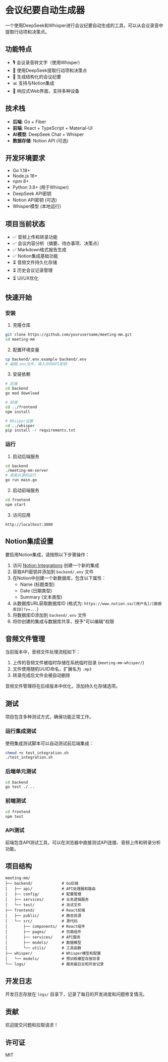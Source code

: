 # 会议纪要自动生成器

一个使用DeepSeek和Whisper进行会议纪要自动生成的工具，可以从会议录音中提取行动项和决策点。

## 功能特点

- 🎙️ 会议录音转文字（使用Whisper）
- 🤖 使用DeepSeek提取行动项和决策点
- 📝 生成结构化的会议纪要
- 📊 支持与Notion集成
- 📱 响应式Web界面，支持多种设备

## 技术栈

- **后端**: Go + Fiber
- **前端**: React + TypeScript + Material-UI
- **AI模型**: DeepSeek Chat + Whisper
- **数据存储**: Notion API (可选)

## 开发环境要求

- Go 1.18+
- Node.js 16+
- npm 8+
- Python 3.8+ (用于Whisper)
- DeepSeek API密钥
- Notion API密钥 (可选)
- Whisper模型 (本地运行)

## 项目当前状态

- ✅ 音频上传和转录功能
- ✅ 会议内容分析（摘要、待办事项、决策点）
- ✅ Markdown格式报告生成
- ✅ Notion集成基础功能
- ⏳ 音频文件持久化存储
- ⏳ 历史会议记录管理
- ⏳ UI/UX优化

## 快速开始

### 安装

1. 克隆仓库
```bash
git clone https://github.com/yourusername/meeting-mm.git
cd meeting-mm
```

2. 配置环境变量
```bash
cp backend/.env.example backend/.env
# 编辑.env文件，填入你的API密钥
```

3. 安装依赖
```bash
# 后端
cd backend
go mod download

# 前端
cd ../frontend
npm install

# Whisper设置
cd ../whisper
pip install -r requirements.txt
```

### 运行

1. 启动后端服务
```bash
cd backend
./meeting-mm-server
# 或者从源码运行
go run main.go
```

2. 启动前端服务
```bash
cd frontend
npm start
```

3. 访问应用
```
http://localhost:3000
```

## Notion集成设置

要启用Notion集成，请按照以下步骤操作：

1. 访问 [Notion Integrations](https://www.notion.so/my-integrations) 创建一个新的集成
2. 获取API密钥并添加到 `backend/.env` 文件
3. 在Notion中创建一个新数据库，包含以下属性：
   - Name (标题类型)
   - Date (日期类型)
   - Summary (文本类型)
4. 从数据库URL获取数据库ID (格式为: `https://www.notion.so/[用户名]/[数据库ID]?v=...`)
5. 将数据库ID添加到 `backend/.env` 文件
6. 将你创建的集成与数据库共享，授予"可以编辑"权限

## 音频文件管理

当前版本中，音频文件处理流程如下：

1. 上传的音频文件被临时存储在系统临时目录 (`meeting-mm-whisper/`)
2. 文件使用随机UUID命名，扩展名为 `.mp3`
3. 转录完成后文件会被自动删除

音频文件管理将在后续版本中优化，添加持久化存储选项。

## 测试

项目包含多种测试方式，确保功能正常工作。

### 运行集成测试

使用集成测试脚本可以自动测试前后端集成：

```bash
chmod +x test_integration.sh
./test_integration.sh
```

### 后端单元测试

```bash
cd backend
go test ./...
```

### 前端测试

```bash
cd frontend
npm test
```

### API测试

前端包含API测试工具，可以在浏览器中直接测试API连接、音频上传和转录分析功能。

## 项目结构

```
meeting-mm/
├── backend/             # Go后端
│   ├── api/             # API处理器和路由
│   ├── config/          # 配置管理
│   ├── services/        # 业务逻辑服务
│   └── test/            # 测试文件
├── frontend/            # React前端
│   ├── public/          # 静态资源
│   └── src/             # 源代码
│       ├── components/  # React组件
│       ├── pages/       # 页面组件
│       ├── services/    # API服务
│       ├── models/      # 数据模型
│       └── utils/       # 工具函数
├── whisper/             # Whisper模型和配置
│   └── models/          # 预训练模型存放目录
└── logs/                # 服务器日志和开发记录
```

## 开发日志

开发日志存放在 `logs/` 目录下，记录了每日的开发进度和问题修复情况。

## 贡献

欢迎提交问题和拉取请求！

## 许可证

MIT 